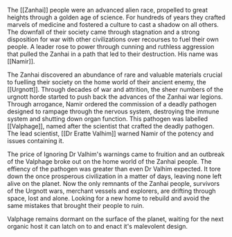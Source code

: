 The [[Zanhai]] people were an advanced alien race, propelled to great heights through a golden age of science. For hundreds of years they crafted marvels of medicine and fostered a culture to cast a shadow on all others. The downfall of their society came through stagnation and a strong disposition for war with other civilizations over recourses to fuel their own people. A leader rose to power through cunning and ruthless aggression that pulled the Zanhai in a path that led to their destruction. His name was [[Namir]].

The Zanhai discovered an abundance of rare and valuable materials crucial to fuelling their society on the home world of their ancient enemy, the [[Urgnott]]. Through decades of war and attrition, the sheer numbers of the urgnott horde started to push back the advances of the Zanhai war legions. Through arrogance, Namir ordered the commission of a deadly pathogen designed to rampage through the nervous system, destroying  the immune system and shutting down organ function. This pathogen was labelled [[Valphage]], named after the scientist that crafted the deadly pathogen.  The lead scientist, [[Dr Eratte Valhim]] warned Namir of the potency and issues containing it.

The price of Ignoring Dr Valhim's warnings came to fruition and an outbreak of the Valphage broke out on the home world of the Zanhai people. The effiency of the pathogen was greater than even Dr Valhim expected. It tore down the once prosperous civilization in a matter of days, leaving none left alive on the planet. Now the only remnants of the Zanhai people, survivors of the Urgnott wars, merchant vessels and explorers, are drifting through space, lost and alone. Looking for a new home to rebuild and avoid the same mistakes that brought their people to ruin.

Valphage remains dormant on the surface of the planet, waiting for the next organic host it can latch on to and enact it's malevolent design.